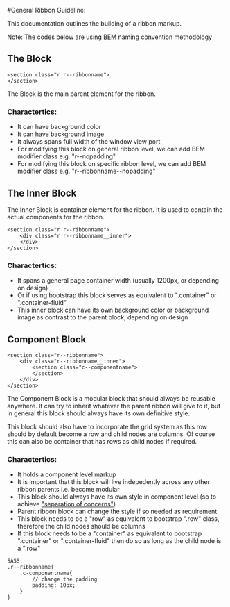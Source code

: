 #General Ribbon Guideline:

This documentation outlines the building of a ribbon markup.

Note: The codes below are using [BEM](https://en.bem.info/methodology/) naming convention methodology

## The Block

~~~
<section class="r r--ribbonname">
</section>
~~~

The Block is the main parent element for the ribbon.

### Charactertics:
* It can have background color
* It can have background image 
* It always spans full width of the window view port
* For modifying this block on general ribbon level, we can add BEM modifier class e.g. "r--nopadding"
* For modifying this block on specific ribbon level, we can add BEM modifier class e.g. "r--ribbonname--nopadding"

## The Inner Block

The Inner Block is container element for the ribbon. It is used to contain the actual components for the ribbon.

~~~
<section class="r r--ribbonname">
	<div class="r r--ribbonname__inner">
	</div>
</section>
~~~

### Charactertics:
* It spans a general page container width (usually 1200px, or depending on design)
* Or if using bootstrap this block serves as equivalent to ".container" or ".container-fluid"
* This inner block can have its own background color or background image as contrast to the parent block, depending on design


## Component Block

~~~
<section class="r--ribbonname">
	<div class="r--ribbonname__inner">
		<section class="c--componentname">
		</section>
	</div>
</section>
~~~

The Component Block is a modular block that should always be reusable anywhere. It can try to inherit whatever the parent ribbon will give to it, but in general this block should always have its own definitive style.

This block should also have to incorporate the grid system as this row should by default become a row and child nodes are columns. Of course this can also be container that has rows as child nodes if required.

### Charactertics:
* It holds a component level markup
* It is important that this block will live indepedently across any other ribbon parents i.e. become modular
* This block should always have its own style in component level (so to achieve ["separation of concerns"](https://en.wikipedia.org/wiki/Separation_of_concerns))
* Parent ribbon block can change the style if so needed as requirement 
* This block needs to be a "row" as equivalent to bootstrap ".row" class, therefore the child nodes should be columns
* If this block needs to be a "container" as equivalent to bootstrap ".container" or ".container-fluid" then do so as long as the child node is a ".row"
~~~
SASS:
.r--ribbonname{
	.c-componentname{
		// change the padding
		padding: 10px;
	}
}
~~~

